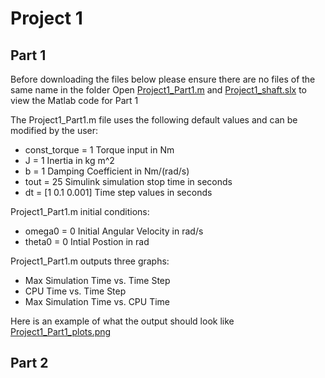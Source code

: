 # Project 1
## Part 1

Before downloading the files below please ensure there are no files of the same name in the folder 
Open [Project1_Part1.m](Project1_Part1.m) and [Project1_shaft.slx](Project1_shaft.slx) to view the Matlab code for Part 1

The Project1_Part1.m file uses the following default values and can be modified by the user:
- const_torque = 1    Torque input in Nm
- J = 1               Inertia in kg m^2
- b = 1               Damping Coefficient in Nm/(rad/s)
- tout = 25           Simulink simulation stop time in seconds
- dt = [1 0.1 0.001]  Time step values in seconds

Project1_Part1.m initial conditions:
- omega0 = 0         Initial Angular Velocity in rad/s
- theta0 = 0         Intial Postion in rad

Project1_Part1.m outputs three graphs:
- Max Simulation Time vs. Time Step
- CPU Time vs. Time Step
- Max Simulation Time vs. CPU Time
  
Here is an example of what the output should look like
[Project1_Part1_plots.png](Project1_Part1_plots.png)

## Part 2
